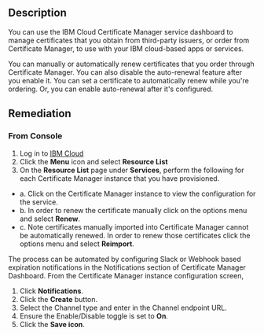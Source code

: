 ## Description

You can use the IBM Cloud Certificate Manager service dashboard to manage certificates that you obtain from third-party issuers, or order from Certificate Manager, to use with your IBM cloud-based apps or services.

You can manually or automatically renew certificates that you order through Certificate Manager. You can also disable the auto-renewal feature after you enable it. You can set a certificate to automatically renew while you're ordering. Or, you can enable auto-renewal after it's configured.

## Remediation

### From Console

1. Log in to [IBM Cloud](https://cloud.ibm.com)
2. Click the **Menu** icon and select **Resource List**
3. On the **Resource List** page under **Services**, perform the following for each Certificate Manager instance that you have provisioned.
  - a. Click on the Certificate Manager instance to view the configuration for the service.
  - b. In order to renew the certificate manually click on the options menu and select **Renew**.
  - c. Note certificates manually imported into Certificate Manager cannot be automatically renewed. In order to renew those certificates click the options menu and select **Reimport**.

The process can be automated by configuring Slack or Webhook based expiration
notifications in the Notifications section of Certificate Manager Dashboard. From the
Certificate Manager instance configuration screen,

1. Click **Notifications**.
2. Click the **Create** button.
3. Select the Channel type and enter in the Channel endpoint URL.
4. Ensure the Enable/Disable toggle is set to **On**.
5. Click the **Save icon**.